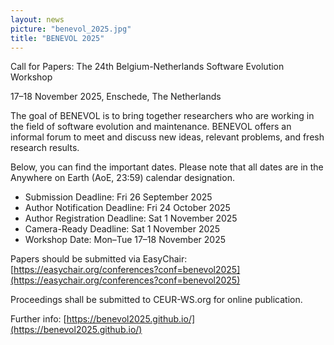 ```yaml
---
layout: news
picture: "benevol_2025.jpg"
title: "BENEVOL 2025"
---
```

 
Call for Papers: The 24th Belgium-Netherlands Software Evolution Workshop

17–18 November 2025, Enschede, The Netherlands

The goal of BENEVOL is to bring together researchers who are working in the field of software evolution and maintenance. BENEVOL offers an informal forum to meet and discuss new ideas, relevant problems, and fresh research results.

Below, you can find the important dates. Please note that all dates are in the Anywhere on Earth (AoE, 23:59) calendar designation.
- Submission Deadline: Fri 26 September 2025
- Author Notification Deadline: Fri 24 October 2025
- Author Registration Deadline: Sat 1 November 2025
- Camera-Ready Deadline: Sat 1 November 2025
- Workshop Date: Mon–Tue 17–18 November 2025

Papers should be submitted via EasyChair: [https://easychair.org/conferences?conf=benevol2025](https://easychair.org/conferences?conf=benevol2025)

Proceedings shall be submitted to CEUR-WS.org for online publication.

Further info: [https://benevol2025.github.io/](https://benevol2025.github.io/) 




